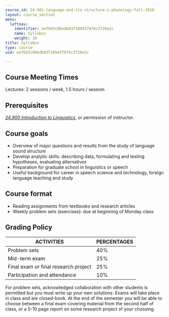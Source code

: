 ```yaml
---
course_id: 24-901-language-and-its-structure-i-phonology-fall-2010
layout: course_section
menu:
  leftnav:
    identifier: eefb83c80edb83f1094378f8c3720e2c
    name: Syllabus
    weight: 10
title: Syllabus
type: course
uid: eefb83c80edb83f1094378f8c3720e2c

---
```


Course Meeting Times
--------------------

Lectures: 2 sessions / week, 1.5 hours / session

Prerequisites
-------------

[_24.900 Introduction to Linguistics_](/courses/24-900-introduction-to-linguistics-fall-2012/), or permission of instructor.

Course goals
------------

*   Overview of major questions and results from the study of language sound structure
*   Develop analytic skills: describing data, formulating and testing hypotheses, evaluating alternatives
*   Preparation for graduate school in linguistics or speech
*   Useful background for career in speech science and technology, foreign language teaching and study

Course format
-------------

*   Reading assignments from textbooks and research articles
*   Weekly problem sets (exercises): due at beginning of Monday class

Grading Policy
--------------

| ACTIVITIES | PERCENTAGES |
| --- | --- |
| Problem sets | 40% |
| Mid-term exam | 25% |
| Final exam _or_ final research project | 25% |
| Participation and attendance | 10% 

For problem sets, acknowledged collaboration with other students is permitted but you must write up your own solutions. Exams will take place in class and are closed-book. At the end of the semester you will be able to choose between a final exam covering material from the second half of class, or a 5-10 page report on some research project of your choosing.